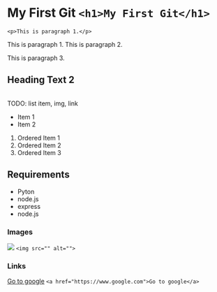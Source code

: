 # My First Git `<h1>My First Git</h1>`

`<p>This is paragraph 1.</p>`

This is paragraph 1.
This is paragraph 2.

This is paragraph 3. 

## Heading Text 2

###

####

#####

######

TODO: list item, img, link

- Item 1
- Item 2

1. Ordered Item 1
2. Ordered Item 2
3. Ordered Item 3

## Requirements

- Pyton
- node.js
- express
- node.js

### Images

![](https://www.filepicker.io/api/file/GiggkOYEQvi3VyxKUJ0b)
`<img src="" alt="">`

### Links

[Go to google](https://www.google.com)
`<a href="https://www.google.com">Go to google</a>`